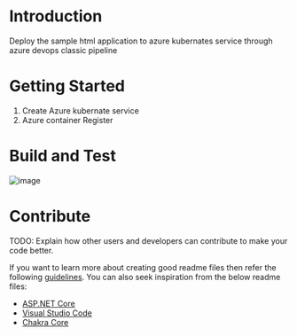 # Introduction 
Deploy the sample html application to azure kubernates service through azure devops classic pipeline

# Getting Started
1. Create Azure kubernate service
2. Azure container Register

# Build and Test
![image](https://github.com/sidsravan/html-aks-azure-devops-classic-pipelin/assets/39290179/f4a34a0a-c8e5-4adc-9836-d43e8b8cf088)


# Contribute
TODO: Explain how other users and developers can contribute to make your code better. 

If you want to learn more about creating good readme files then refer the following [guidelines](https://docs.microsoft.com/en-us/azure/devops/repos/git/create-a-readme?view=azure-devops). You can also seek inspiration from the below readme files:
- [ASP.NET Core](https://github.com/aspnet/Home)
- [Visual Studio Code](https://github.com/Microsoft/vscode)
- [Chakra Core](https://github.com/Microsoft/ChakraCore)
